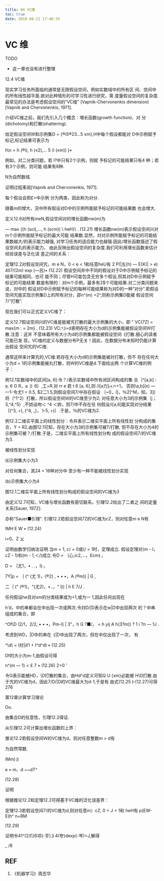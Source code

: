 ```yaml
---
title: 04 VC维
toc: true
date: 2018-08-21 17:48:33
---
```

# VC 维


TODO

- 这一章也没有进行整理


12.4 VC维

现实学习任务所面临的通常是无限假设空间，例如实数域中的所有区 间、空间中的所有线性超平面.欲对此种情形的可学习性进行研究，需 度量假设空间的复杂度.最常见的办法是考虑假设空间的“VC维” (Vapnik-Chervonenkis dimension) [Vapnik and Chervonenkis, 1971].

介绍VC维之前，我们先引入几个概念：増长函数(growth function)、对 分(dichotomy)和打散(shattering).

给定假设空间W和示例集D = {®i5®23...5 xm},H中每个假设都能对 D中示例赋予标记,标记结果可表示为

h\n = h (®i), h («2),... 5 /i («m)) }•

例如，对二分类问题，若 I?中只有2个示例，则赋 予标记的可能结果只有4 种；若有3个示例，则可能 结果有8种.

N为自然数域.

证明过程車阅[Vapnik and Chervonenkis, 1971].

每个假设会把£>中示例 分为两类，因此称为对分.

随着m的增大，況中所有假设对D中的示例所能赋予标记的可能结果数 也会增大.

定义12.6对所有meN,假设空间对的増长函数nw(m)为

— max \{(h (sci),..., h (scm)) \ heH}\ . (12.21)
増长函数nw(m)表示假设空间兴对m个示例所能赋予标记的最大可能 结果数.显然，対对示例所能赋予标记的可能结果数越大/的表示能力越强, 对学习任务的适应能力也越强.因此/增长函数描述了假设空间丸的表示能力， 由此反映出假设空间的复杂度.我们可利用増长函数来估计经验误差与泛化误 差之间的关系：

定理12.2对假设空间宄，m e N，0 < e < 1和任意heU有 2 P(|五(h) — E{K)| > e) 4Il7/(2m) exp (—呂)• (12.22)
假设空间并中不同的假设对于D中示例赋予标记的结果可能相同，也可 能不同；尽管H可能包含无穷多个假设,但其对D中示例赋予标记的可能结果 数是有限的：对m个示例，最多有2$个可能结果.对二分类问题来说，対中的 假设对D中示例赋予标记的每种可能结果称为对D的一种“对分”.若假设 空间宄能实现示例集D上的所有对分，邵n^(m) =2^,则称示例集D能被 假设空间7/“打散”.

现在我们可以正式定义VC维了：

定义12.7假设空间兴的VC维是能被宄打散的最大示例集的大小，即 " VC(7Z) = max{m : = 2m} . (12.23)
VC⑺)=d表明存在大小为d的示例集能被假设空间W打散.注意：这并 不意味着所有大小为d的示例集都能被假设空间《打散.细心的读者可能已发 现，VC维的定义与数据分布P无关！因此，在数据分布未知时仍能计算出假设 空间宄的VC维.

通常这样来计算宄的,VC维:若存在大小为d的示例集能被対打散，但不 存在任何大小为d + 1的示例集能被丸打散，则W的VC维是d.下面给出两 个计算VC维的例子：

例12.1实数域中的区间[a, 6]:令？/表示实数域中所有闭区间构成的集 合｛^[a,b] : a, 6 G R，a 彡 6｝,工=R.对 rr e 若 t 6 [a, 6],则 /i[a力]⑷=+1， 否则\a,b](x) — —1-令尤1 = 0.5, $2二1.5,则假设空间7/中存在假设 ｛~0，l]，％2]^M，知，3]｝将｛^1^2｝打散，所以假设空间W的VC维至少为2; 对任意大小为3的示例集｛j；3,^4,^5｝,不妨设吻＜ ^4 ＜妳，则7/中不存在任 何假设/i[a,6]能实现对分结果｛(^3, +), (^4, _)，卜5, +)｝.于是，％的VC维为2.

例12.2二维实平面上的线性划分：令并表示二维实平面上所有线性划 分构成的集合，Y = R2.由图12.1可知，存在大小为3的示例集可被7/打散, 但不存在大小为4的示例集可被？/打散.于是，二维实平面上所有线性划分构 成的假设空间7/的VC维为3.

被线性划分实现

⑻示例集大小为3

对任何集合，其24 = 16种对分中 至少有一种不能被线性划分实现

(b)示例集大小为4

图12.1二维实平面上所有线性划分构成的假设空间的VC维为3

由定义12.7可知，VC维与增长函数有密切联系，引理12.2给出了二者之 间的定量关系[Sauer, 1972]:

亦称“Sauer■引理”. 引理12.2若假设空间7Z的VC维为cZ，则对任意m e N有

IMH E W • (12.24)

i=0、Z 乂

证明由数学归纳法证明.当m = 1, c/ = 0或(/ = 1时，定理成立. 假设定理对(m - l，cZ - 1)和(m - 1,＜/)成立.令D = ｛心,ic2,…，£cm｝，

D = ｛尤1，• . .，l｝，

7Y|p = ｛ (^ (尤 1)，(®2) , • • •，A (®m)) | G ,

二｛ (" (®1)，"(尤2)，•..，" l)) | h E 7/J .

任何假设he丑对xm的分类结果或为+1,或为一 1,因此任何出现在

h'd，中的串都会在中出现一次或两次.令対D/|D表示在w|D中出现两次 的？中串组成的集合，即

^Of\D (2/1，2/2, • • •，Pm-l) | 3"，h G ?■/，
= h yij A h(3?m)) ? 1 i ?n — 1J .

考虑到WD，|D中的串在《|D中出现了两次，但在中仅出现了一次， 有

\^\d\ = I対|d’I + I^d^dI • (12.25)

Df的大小为m-1,由假设可得

n^(m — 1) < £ 7 • (12.26)
2=0 ’

令G表示能被HD，\D打散的集合，由Hd^d定义可知Q U {xm}必能被 H\D打散.由于宄的VC维为d，因此7/D/|D的VC维最大为d-1,于是有
由式(12.25卜(12.27)可得
276

第12章计算学习理论

Oo.



由集合D的任意性，引理12.2得证.

从引理12.2可计算出増长函数的上界：

推论12.2若假设空间W的VC维为d，则对任意整数m > d有


为自然常数.


iMm)彡


e • m、d ~~dT^

(12.28)

证明





根据推论12.2和定理12.2可得基于VC维的泛化误差界：

定理12.3若假设空间7/的VC维为d,则对任意m〉cZ, 0 < J < 1和 heH有
p(EW-E(h^ n+8M

(12.29)

证明令41^(2爪)6邛(-亨)彡4(夸)dexp(-岑)=J,解得

_ /8







## REF

1. 《机器学习》周志华
